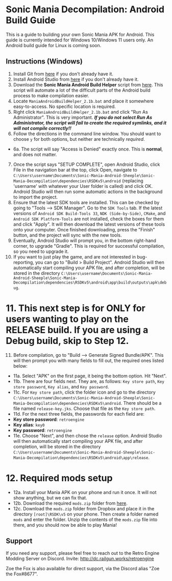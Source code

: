 # Sonic Mania Decompilation: Android Build Guide

This is a guide to building your own Sonic Mania APK for Android. This guide is currently intended for Windows 10/Windows 11 users only. An Android build guide for Linux is coming soon.

## Instructions (Windows)

1. Install Git from [here](https://gitforwindows.org/) if you don't already have it.
2. Install Android Studio from [here](https://developer.android.com/studio) if you don't already have it.
3. Download the **Sonic Mania Android Build Helper** script from [here]( https://raw.githubusercontent.com/Kiaru-the-Fox/Sonic-Mania-Android-Build-Guide/main/ManiaAndroidBuildHelper_2.1b.bat). This script will automate a lot of the difficult parts of the Android build process to make compilation easier.
4. Locate `ManiaAndroidBuildHelper_2.1b.bat` and place it somewhere easy-to-access. No specific location is required.
5. Right click `ManiaAndroidBuildHelper_2.1b.bat` and click "Run As Administrator". This is very important. ***If you do not select Run As Administrator, the script will fail to create the required symlinks, and it will not compile correctly!!***
6. Follow the directions in the command line window. You should want to choose `y` for both options, but neither are technically _required_.
- 6a. The script will say "Access is Denied" exactly once. This is **normal**, and does not matter.
7. Once the script says "SETUP COMPLETE", open Android Studio, click File in the navigation bar at the top, click Open, navigate to `C:\Users\username\Documents\Sonic-Mania-Android-Sheeple\Sonic-Mania-Decompilation\dependencies\RSDKv5\android` (replacing 'username' with whatever your User folder is called) and click OK. Android Studio will then run some automatic actions in the background to import the project.
8. Ensure that the latest SDK tools are installed. This can be checked by going to "Tools --> SDK Manager". Go to the `SDK Tools` tab. If the latest versions of `Android SDK Build-Tools 33`, `NDK (Side-by-Side)`, `CMake`, and `Android SDK Platform-Tools` are not installed, check the boxes for them and click "Apply". It will then download the latest versions of these tools onto your computer. Once finished downloading, press the "Finish" button, and the project will sync with the new tools.
9. Eventually, Android Studio will prompt you, in the bottom right-hand corner, to upgrade "Gradle". This is required for successful compilation, so you need to upgrade it.
10. If you want to just play the game, and are not interested in bug-reporting, you can go to "Build > Build Project". Android Studio will then automatically start compiling your APK file, and after completion, will be stored in the directory `C:\Users\username\Documents\Sonic-Mania-Android-Sheeple\Sonic-Mania-Decompilation\dependencies\RSDKv5\android\app\build\outputs\apk\debug`.

# 11. This next step is for ONLY for users wanting to play on the RELEASE build. If you are using a Debug build, skip to Step 12.
11. Before compilation, go to "Build --> Generate Signed Bundle/APK". This will then prompt you with many fields to fill out, the required ones listed below:
- 11a. Select "APK" on the first page, it being the bottom option. Hit "Next".
- 11b. There are four fields next. They are, as follows: `Key store path`, `Key store password`, `Key alias`, and `Key password`.
- 11c. For `Key store path`, click the folder icon and go to the directory `C:\Users\username\Documents\Sonic-Mania-Android-Sheeple\Sonic-Mania-Decompilation\dependencies\RSDKv5\android`. There should be a file named `release-key.jks`. Choose that file as the `Key store path`.
- 11d. For the next three fields, the passwords for each field are:
- **Key store password**: `retroengine`
- **Key alias**: `key0`
- **Key password**: `retroengine`
- 11e. Choose "Next", and then chose the `release` option. Android Studio will then automatically start compiling your APK file, and after completion, will be stored in the directory `C:\Users\username\Documents\Sonic-Mania-Android-Sheeple\Sonic-Mania-Decompilation\dependencies\RSDKv5\android\app\release`.

# 12. Required mods setup
- 12a. Install your Mania APK on your phone and run it once. It will not show anything, but we can fix that.
- 12b. Download the required `mods.zip` folder from [here](https://www.dropbox.com/s/czghcw7ps128qtj/mods.zip?dl=0).
- 12c. Download the `mods.zip` folder from Dropbox and place it in the directory `[root]\RSDK\v5` on your phone. Then create a folder named `mods` and enter the folder. Unzip the contents of the `mods.zip` file into there, and you should now be able to play Mania!

## Support

If you need any support, please feel free to reach out to the Retro Engine Modding Server on Discord. Invite: http://dc.railgun.works/retroengine

Zoe the Fox is also available for direct support, via the Discord alias "Zoe the Fox#8677".
